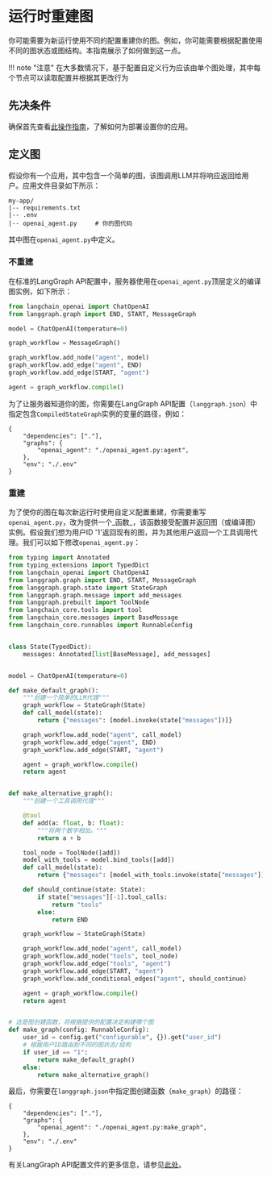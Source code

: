# 运行时重建图

你可能需要为新运行使用不同的配置重建你的图。例如，你可能需要根据配置使用不同的图状态或图结构。本指南展示了如何做到这一点。

!!! note "注意"
    在大多数情况下，基于配置自定义行为应该由单个图处理，其中每个节点可以读取配置并根据其更改行为

## 先决条件

确保首先查看[此操作指南](./setup.md)，了解如何为部署设置你的应用。

## 定义图

假设你有一个应用，其中包含一个简单的图，该图调用LLM并将响应返回给用户。应用文件目录如下所示：

```
my-app/
|-- requirements.txt
|-- .env
|-- openai_agent.py     # 你的图代码
```

其中图在`openai_agent.py`中定义。

### 不重建

在标准的LangGraph API配置中，服务器使用在`openai_agent.py`顶层定义的编译图实例，如下所示：

```python
from langchain_openai import ChatOpenAI
from langgraph.graph import END, START, MessageGraph

model = ChatOpenAI(temperature=0)

graph_workflow = MessageGraph()

graph_workflow.add_node("agent", model)
graph_workflow.add_edge("agent", END)
graph_workflow.add_edge(START, "agent")

agent = graph_workflow.compile()
```

为了让服务器知道你的图，你需要在LangGraph API配置（`langgraph.json`）中指定包含`CompiledStateGraph`实例的变量的路径，例如：

```
{
    "dependencies": ["."],
    "graphs": {
        "openai_agent": "./openai_agent.py:agent",
    },
    "env": "./.env"
}
```

### 重建

为了使你的图在每次新运行时使用自定义配置重建，你需要重写`openai_agent.py`，改为提供一个_函数_，该函数接受配置并返回图（或编译图）实例。假设我们想为用户ID '1'返回现有的图，并为其他用户返回一个工具调用代理。我们可以如下修改`openai_agent.py`：

```python
from typing import Annotated
from typing_extensions import TypedDict
from langchain_openai import ChatOpenAI
from langgraph.graph import END, START, MessageGraph
from langgraph.graph.state import StateGraph
from langgraph.graph.message import add_messages
from langgraph.prebuilt import ToolNode
from langchain_core.tools import tool
from langchain_core.messages import BaseMessage
from langchain_core.runnables import RunnableConfig


class State(TypedDict):
    messages: Annotated[list[BaseMessage], add_messages]


model = ChatOpenAI(temperature=0)

def make_default_graph():
    """创建一个简单的LLM代理"""
    graph_workflow = StateGraph(State)
    def call_model(state):
        return {"messages": [model.invoke(state["messages"])]}

    graph_workflow.add_node("agent", call_model)
    graph_workflow.add_edge("agent", END)
    graph_workflow.add_edge(START, "agent")

    agent = graph_workflow.compile()
    return agent


def make_alternative_graph():
    """创建一个工具调用代理"""

    @tool
    def add(a: float, b: float):
        """将两个数字相加。"""
        return a + b

    tool_node = ToolNode([add])
    model_with_tools = model.bind_tools([add])
    def call_model(state):
        return {"messages": [model_with_tools.invoke(state["messages"])]}

    def should_continue(state: State):
        if state["messages"][-1].tool_calls:
            return "tools"
        else:
            return END

    graph_workflow = StateGraph(State)

    graph_workflow.add_node("agent", call_model)
    graph_workflow.add_node("tools", tool_node)
    graph_workflow.add_edge("tools", "agent")
    graph_workflow.add_edge(START, "agent")
    graph_workflow.add_conditional_edges("agent", should_continue)

    agent = graph_workflow.compile()
    return agent


# 这是图创建函数，将根据提供的配置决定构建哪个图
def make_graph(config: RunnableConfig):
    user_id = config.get("configurable", {}).get("user_id")
    # 根据用户ID路由到不同的图状态/结构
    if user_id == "1":
        return make_default_graph()
    else:
        return make_alternative_graph()
```

最后，你需要在`langgraph.json`中指定图创建函数（`make_graph`）的路径：

```
{
    "dependencies": ["."],
    "graphs": {
        "openai_agent": "./openai_agent.py:make_graph",
    },
    "env": "./.env"
}
```

有关LangGraph API配置文件的更多信息，请参见[此处](../reference/cli.md#configuration-file)。